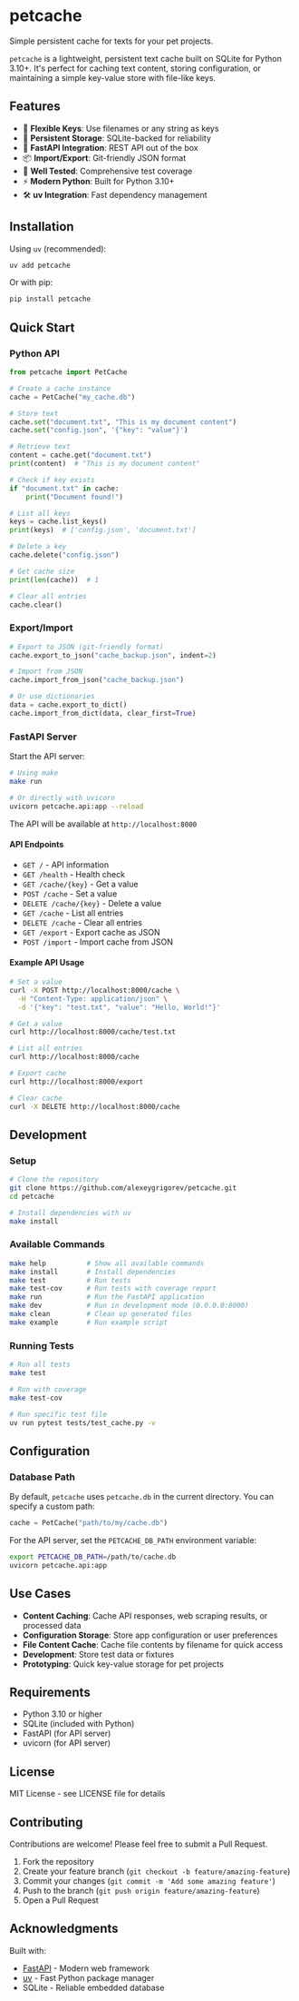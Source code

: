# petcache

Simple persistent cache for texts for your pet projects.

`petcache` is a lightweight, persistent text cache built on SQLite for Python 3.10+. It's perfect for caching text content, storing configuration, or maintaining a simple key-value store with file-like keys.

## Features

- 🔑 **Flexible Keys**: Use filenames or any string as keys
- 💾 **Persistent Storage**: SQLite-backed for reliability
- 🚀 **FastAPI Integration**: REST API out of the box
- 📦 **Import/Export**: Git-friendly JSON format
- 🧪 **Well Tested**: Comprehensive test coverage
- ⚡ **Modern Python**: Built for Python 3.10+
- 🛠️ **uv Integration**: Fast dependency management

## Installation

Using `uv` (recommended):

```bash
uv add petcache
```

Or with pip:

```bash
pip install petcache
```

## Quick Start

### Python API

```python
from petcache import PetCache

# Create a cache instance
cache = PetCache("my_cache.db")

# Store text
cache.set("document.txt", "This is my document content")
cache.set("config.json", '{"key": "value"}')

# Retrieve text
content = cache.get("document.txt")
print(content)  # "This is my document content"

# Check if key exists
if "document.txt" in cache:
    print("Document found!")

# List all keys
keys = cache.list_keys()
print(keys)  # ['config.json', 'document.txt']

# Delete a key
cache.delete("config.json")

# Get cache size
print(len(cache))  # 1

# Clear all entries
cache.clear()
```

### Export/Import

```python
# Export to JSON (git-friendly format)
cache.export_to_json("cache_backup.json", indent=2)

# Import from JSON
cache.import_from_json("cache_backup.json")

# Or use dictionaries
data = cache.export_to_dict()
cache.import_from_dict(data, clear_first=True)
```

### FastAPI Server

Start the API server:

```bash
# Using make
make run

# Or directly with uvicorn
uvicorn petcache.api:app --reload
```

The API will be available at `http://localhost:8000`

#### API Endpoints

- `GET /` - API information
- `GET /health` - Health check
- `GET /cache/{key}` - Get a value
- `POST /cache` - Set a value
- `DELETE /cache/{key}` - Delete a value
- `GET /cache` - List all entries
- `DELETE /cache` - Clear all entries
- `GET /export` - Export cache as JSON
- `POST /import` - Import cache from JSON

#### Example API Usage

```bash
# Set a value
curl -X POST http://localhost:8000/cache \
  -H "Content-Type: application/json" \
  -d '{"key": "test.txt", "value": "Hello, World!"}'

# Get a value
curl http://localhost:8000/cache/test.txt

# List all entries
curl http://localhost:8000/cache

# Export cache
curl http://localhost:8000/export

# Clear cache
curl -X DELETE http://localhost:8000/cache
```

## Development

### Setup

```bash
# Clone the repository
git clone https://github.com/alexeygrigorev/petcache.git
cd petcache

# Install dependencies with uv
make install
```

### Available Commands

```bash
make help          # Show all available commands
make install       # Install dependencies
make test          # Run tests
make test-cov      # Run tests with coverage report
make run           # Run the FastAPI application
make dev           # Run in development mode (0.0.0.0:8000)
make clean         # Clean up generated files
make example       # Run example script
```

### Running Tests

```bash
# Run all tests
make test

# Run with coverage
make test-cov

# Run specific test file
uv run pytest tests/test_cache.py -v
```

## Configuration

### Database Path

By default, `petcache` uses `petcache.db` in the current directory. You can specify a custom path:

```python
cache = PetCache("path/to/my/cache.db")
```

For the API server, set the `PETCACHE_DB_PATH` environment variable:

```bash
export PETCACHE_DB_PATH=/path/to/cache.db
uvicorn petcache.api:app
```

## Use Cases

- **Content Caching**: Cache API responses, web scraping results, or processed data
- **Configuration Storage**: Store app configuration or user preferences
- **File Content Cache**: Cache file contents by filename for quick access
- **Development**: Store test data or fixtures
- **Prototyping**: Quick key-value storage for pet projects

## Requirements

- Python 3.10 or higher
- SQLite (included with Python)
- FastAPI (for API server)
- uvicorn (for API server)

## License

MIT License - see LICENSE file for details

## Contributing

Contributions are welcome! Please feel free to submit a Pull Request.

1. Fork the repository
2. Create your feature branch (`git checkout -b feature/amazing-feature`)
3. Commit your changes (`git commit -m 'Add some amazing feature'`)
4. Push to the branch (`git push origin feature/amazing-feature`)
5. Open a Pull Request

## Acknowledgments

Built with:
- [FastAPI](https://fastapi.tiangolo.com/) - Modern web framework
- [uv](https://github.com/astral-sh/uv) - Fast Python package manager
- SQLite - Reliable embedded database
